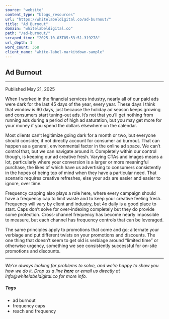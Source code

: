 ```yaml
---
source: "website"
content_type: "blogs_resources"
url: "https://whitelabeldigital.co/ad-burnout/"
title: "Ad Burnout"
domain: "whitelabeldigital.co"
path: "/ad-burnout/"
scraped_time: "2025-10-03T05:53:51.319278"
url_depth: 1
word_count: 368
client_name: "white-label-markitdown-sample"
---
```


## Ad Burnout

---

Published May 21, 2025

When I worked in the financial services industry, nearly all of our paid ads were dark for the last 45 days of the year, every year. These days I think that window is 60 days, just because the holiday ad season keeps growing and consumers start tuning-out ads. It’s not that you’ll get nothing from running ads during a period of high ad saturation, but you may get more for your money if you spend the dollars elsewhere on the calendar.

Most clients can’t legitimize going dark for a month or two, but everyone should consider, if not directly account for consumer ad burnout. That can happen as a general, environmental factor in the online ad space. We can’t control that, but we can navigate around it. Completely within our control though, is keeping our ad creative fresh. Varying CTAs and images means a lot, particularly where your conversion is a larger or more meaningful purchase, the likes of which have us advertising to consumers consistently in the hopes of being top of mind when they have a particular need. That scenario requires creative refreshes, else your ads are easier and easier to ignore, over time.

Frequency capping also plays a role here, where every campaign should have a frequency cap to limit waste and to keep your creative feeling fresh. Frequency will vary by client and industry, but 4x daily is a good place to start. Caps don’t solve for over-indexing completely but they do provide some protection. Cross-channel frequency has become nearly impossible to measure, but each channel has frequency controls that can be leveraged.

The same principles apply to promotions that come and go; alternate your verbiage and put different twists on your promotions and discounts. The one thing that doesn’t seem to get old is verbiage around “limited time” or otherwise urgency, something we see consistently successful for on-site promotions and discounts.

---

_We’re always looking for problems to solve, and we’re happy to show you how we do it. Drop us a line [**here**](https://whitelabeldigital.co/contact/) or email us directly at _info@whitelabeldigital.co_ for more info._

##### Tags

*   ad burnout
*   frequency caps
*   reach and frequency